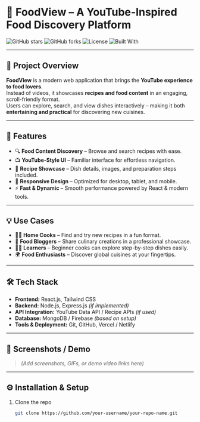 # 🍴 FoodView – A YouTube-Inspired Food Discovery Platform

![GitHub stars](https://img.shields.io/github/stars/your-username/your-repo-name?style=social)
![GitHub forks](https://img.shields.io/github/forks/your-username/your-repo-name?style=social)
![License](https://img.shields.io/github/license/your-username/your-repo-name)
![Built With](https://img.shields.io/badge/Built%20With-React%2C%20TailwindCSS%2C%20Node.js-blue)

---

## 🚀 Project Overview
**FoodView** is a modern web application that brings the **YouTube experience to food lovers**.  
Instead of videos, it showcases **recipes and food content** in an engaging, scroll-friendly format.  
Users can explore, search, and view dishes interactively – making it both **entertaining and practical** for discovering new cuisines.  

---

## 🎯 Features
- 🔍 **Food Content Discovery** – Browse and search recipes with ease.  
- 📺 **YouTube-Style UI** – Familiar interface for effortless navigation.  
- 🍲 **Recipe Showcase** – Dish details, images, and preparation steps included.  
- 📱 **Responsive Design** – Optimized for desktop, tablet, and mobile.  
- ⚡ **Fast & Dynamic** – Smooth performance powered by React & modern tools.  

---

## 💡 Use Cases
- 👩‍🍳 **Home Cooks** – Find and try new recipes in a fun format.  
- 🍕 **Food Bloggers** – Share culinary creations in a professional showcase.  
- 🧑‍🎓 **Learners** – Beginner cooks can explore step-by-step dishes easily.  
- 🌍 **Food Enthusiasts** – Discover global cuisines at your fingertips.  

---

## 🛠 Tech Stack
- **Frontend:** React.js, Tailwind CSS  
- **Backend:** Node.js, Express.js *(if implemented)*  
- **API Integration:** YouTube Data API / Recipe APIs *(if used)*  
- **Database:** MongoDB / Firebase *(based on setup)*  
- **Tools & Deployment:** Git, GitHub, Vercel / Netlify  

---

## 📸 Screenshots / Demo
> *(Add screenshots, GIFs, or demo video links here)*  

---

## ⚙️ Installation & Setup
1. Clone the repo  
   ```bash
   git clone https://github.com/your-username/your-repo-name.git
